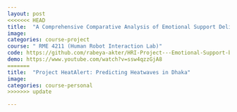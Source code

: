 ```yaml
---
layout: post
<<<<<<< HEAD
title:  "A Comprehensive Comparative Analysis of Emotional Support Delivery by NAO Robots and Humans Across Varied Emotional States"
image: 
categories: course-project
course: " RME 4211 (Human Robot Interaction Lab)"
code: https://github.com/rabeya-akter/HRI-Project---Emotional-Support-by-NAO-Robot
demo: https://www.youtube.com/watch?v=ssw4qzzGjA8
=======
title:  "Project HeatAlert: Predicting Heatwaves in Dhaka"
image: 
categories: course-personal
>>>>>>> update

---
```


